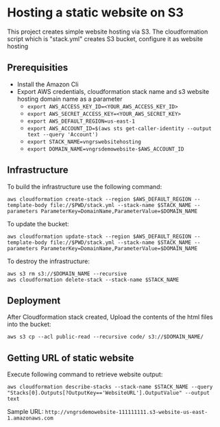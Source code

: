 # Hosting a static website on S3
This project creates simple website hosting via S3. The cloudformation script which is "stack.yml" creates S3 bucket, configure it as website hosting 

## Prerequisities
- Install the Amazon Cli
- Export AWS credentials, cloudformation stack name and s3 website hosting domain name as a parameter
  - `export AWS_ACCESS_KEY_ID=<YOUR_AWS_ACCESS_KEY_ID>`
  - `export AWS_SECRET_ACCESS_KEY=<YOUR_AWS_SECRET_KEY>`
  - `export AWS_DEFAULT_REGION=us-east-1`
  - `export AWS_ACCOUNT_ID=$(aws sts get-caller-identity --output text --query 'Account')`
  - `export STACK_NAME=vngrswebsitehosting`
  - `export DOMAIN_NAME=vngrsdemowebsite-$AWS_ACCOUNT_ID`


## Infrastructure

To build the infrastructure use the following command:

    aws cloudformation create-stack --region $AWS_DEFAULT_REGION --template-body file://$PWD/stack.yml --stack-name $STACK_NAME --parameters ParameterKey=DomainName,ParameterValue=$DOMAIN_NAME

To update the bucket:

    aws cloudformation update-stack --region $AWS_DEFAULT_REGION --template-body file://$PWD/stack.yml --stack-name $STACK_NAME --parameters ParameterKey=DomainName,ParameterValue=$DOMAIN_NAME

To destroy the infrastructure:

    aws s3 rm s3://$DOMAIN_NAME --recursive
    aws cloudformation delete-stack --stack-name $STACK_NAME

## Deployment

After Cloudformation stack created, Upload the contents of the html files into the bucket:
    
    aws s3 cp --acl public-read --recursive code/ s3://$DOMAIN_NAME/

## Getting URL of static website
Execute following command to retrieve website output:

    aws cloudformation describe-stacks --stack-name $STACK_NAME --query "Stacks[0].Outputs[?OutputKey=='WebsiteURL'].OutputValue" --output text
    
Sample URL: `http://vngrsdemowebsite-111111111.s3-website-us-east-1.amazonaws.com`
    